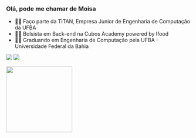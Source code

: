 
### Olá, pode me chamar de Moisa

- 👨‍💻 Faço parte da TITAN, Empresa Junior de Engenharia de Computação da UFBA
- 👨‍💻 Bolsista em Back-end na Cubos Academy powered by Ifood
- 👨‍💻 Graduando em Engenharia de Computação pela UFBA - Universidade Federal da Bahia




[<img src="https://img.shields.io/badge/linkedin-%230077B5.svg?&style=for-the-badge&logo=linkedin&logoColor=white" />](https://www.linkedin.com/in/mois%C3%A9s-teles-39867b227/)
[<img src = "https://img.shields.io/badge/instagram-%23E4405F.svg?&style=for-the-badge&logo=instagram&logoColor=white">](https://www.instagram.com/Moisa_teles/) 

 <div>
    

 <img height="180em" src="https://github-readme-stats.vercel.app/api/top-langs/?username=Moisa0&layout=compact&theme=tokyonight"/>



 </div>
 
 

        

